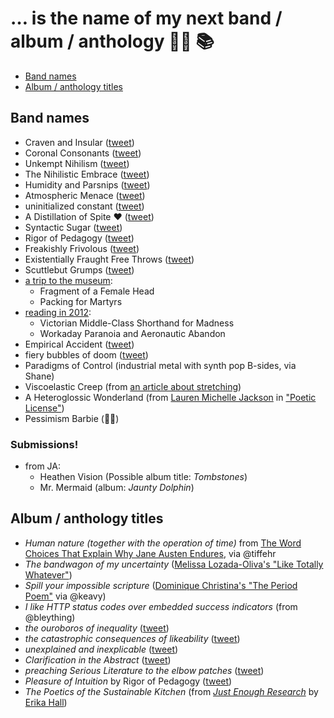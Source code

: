 # … is the name of my next band / album / anthology 🤘🏽 📚

* [Band names](#band-names)
* [Album / anthology titles](#album--anthology-titles)

## Band names

* Craven and Insular ([tweet](https://twitter.com/dotsara/status/741421397759561728))
* Coronal Consonants ([tweet](https://twitter.com/dotsara/status/486901934767357952))
* Unkempt Nihilism ([tweet](https://twitter.com/dotsara/status/484201713436745729))
* The Nihilistic Embrace ([tweet](https://twitter.com/dotsara/status/410896465934835712))
* Humidity and Parsnips ([tweet](https://twitter.com/dotsara/status/388063583998713856))
* Atmospheric Menace ([tweet](https://twitter.com/dotsara/status/380875435153686528))
* uninitialized constant ([tweet](https://twitter.com/dotsara/status/369915971034562560))
* A Distillation of Spite ❤️ ([tweet](https://twitter.com/dotsara/status/368803252839542784))
* Syntactic Sugar ([tweet](https://twitter.com/dotsara/status/363323661375119360))
* Rigor of Pedagogy ([tweet](https://twitter.com/dotsara/status/344176498879639552))
* Freakishly Frivolous ([tweet](https://twitter.com/dotsara/status/331814712046129152))
* Existentially Fraught Free Throws ([tweet](https://twitter.com/dotsara/status/316317818582888448))
* Scuttlebut Grumps ([tweet](https://twitter.com/dotsara/status/294230862222987265))
* [a trip to the museum](https://twitter.com/dotsara/status/283457391817793536):
   * Fragment of a Female Head
   * Packing for Martyrs
* [reading in 2012](https://twitter.com/dotsara/status/275839537245204480):
   * Victorian Middle-Class Shorthand for Madness
   * Workaday Paranoia and Aeronautic Abandon
* Empirical Accident ([tweet](https://twitter.com/dotsara/status/228578268293525504))
* fiery bubbles of doom ([tweet](https://twitter.com/dotsara/status/1091160179))
* Paradigms of Control (industrial metal with synth pop B-sides, via Shane)
* Viscoelastic Creep (from [an article about stretching](https://www.elitefts.com/education/rehab-recovery/digging-deeper-stretching/))
* A Heteroglossic Wonderland (from [Lauren Michelle Jackson](http://laurjackson.com) in ["Poetic License"](http://reallifemag.com/poetic-license/))
* Pessimism Barbie (🙋🏽)

### Submissions!

* from JA:
   * Heathen Vision (Possible album title: _Tombstones_)
   * Mr. Mermaid (album: _Jaunty Dolphin_)

## Album / anthology titles

* _Human nature (together with the operation of time)_ from [The Word Choices That Explain Why Jane Austen Endures](https://www.nytimes.com/2017/07/06/upshot/the-word-choices-that-explain-why-jane-austen-endures.html), via @tiffehr
* _The bandwagon of my uncertainty_ ([Melissa Lozada-Oliva's "Like Totally Whatever"](https://www.youtube.com/watch?v=me4_QwmaNoQ))
* _Spill your impossible scripture_ ([Dominique Christina's "The Period Poem"](https://www.youtube.com/watch?v=4vu2BsePvoI) via @keavy)
* _I like HTTP status codes over embedded success indicators_ (from @bleything)
* _the ouroboros of inequality_ ([tweet](https://twitter.com/dotsara/status/834524181194608640))
* _the catastrophic consequences of likeability_ ([tweet](https://twitter.com/dotsara/status/789505735465984000))
* _unexplained and inexplicable_ ([tweet](https://twitter.com/dotsara/status/751502543167950848))
* _Clarification in the Abstract_ ([tweet](https://twitter.com/dotsara/status/363323960265416704))
* _preaching Serious Literature to the elbow patches_ ([tweet](https://twitter.com/dotsara/status/751502543167950848))
* _Pleasure of Intuition_ by Rigor of Pedagogy ([tweet](https://twitter.com/dotsara/status/344176498879639552))
* _The Poetics of the Sustainable Kitchen_ (from [_Just Enough Research_](https://abookapart.com/products/just-enough-research) by [Erika Hall](https://twitter.com/mulegirl))
